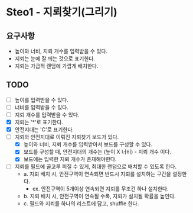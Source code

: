 # Steo1 - 지뢰찾기(그리기)

## 요구사항
* 높이와 너비, 지뢰 개수를 입력받을 수 있다.
* 지뢰는 눈에 잘 띄는 것으로 표기한다.
* 지뢰는 가급적 랜덤에 가깝게 배치한다.

## TODO
* [ ] 높이를 입력받을 수 있다.
* [ ] 너비를 입력받을 수 있다.
* [ ] 지뢰 개수를 입력받을 수 있다.
* [x] 지뢰는 '*'로 표기한다.
* [x] 안전지대는 'C'로 표기한다.
* [ ] 지뢰와 안전지대로 이뤄진 지뢰찾기 보드가 있다.
  * [x] 높이와 너비, 지뢰 개수를 입력받아서 보드를 구성할 수 있다.
  * [x] 보드를 구성할 때, 안전지대의 개수는 (높이 X 너비) - 지뢰 개수 이다.
  * [x] 보드에는 입력한 지뢰 개수가 존재해야한다.
* [ ] 지뢰를 필드에 골고루 퍼질 수 있게, 최대한 랜덤으로 배치할 수 있도록 한다.
  * a. 지뢰 배치 시, 안전구역이 연속되면 반드시 지뢰를 설치하는 구간을 설정한다.
    * ex. 안전구역이 5개이상 연속되면 지뢰를 무조건 하나 설치한다.
  * b. 지뢰 배치 시, 안전구역이 연속될 수록, 지뢰가 설치될 확률을 높인다.
  * c. 필드와 지뢰를 하나의 리스트에 담고, shuffle 한다.
